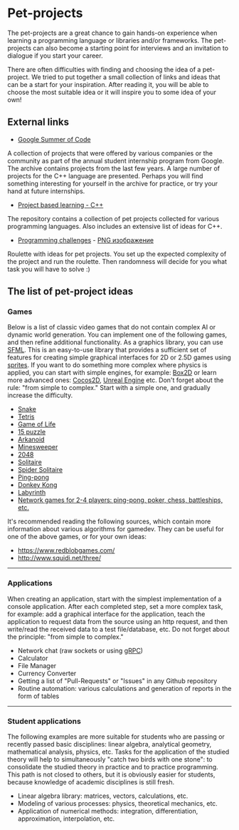 # Pet-projects

The pet-projects are a great chance to gain hands-on experience when learning a programming language or libraries and/or frameworks. The pet-projects can also become a starting point for interviews and an invitation to dialogue if you start your career.

There are often difficulties with finding and choosing the idea of a pet-project. We tried to put together a small collection of links and ideas that can be a start for your inspiration. After reading it, you will be able to choose the most suitable idea or it will inspire you to some idea of your own!


## External links

* [Google Summer of Code](https://summerofcode.withgoogle.com/archive)

A collection of projects that were offered by various companies or the community as part of the annual student internship program from Google. The archive contains projects from the last few years. A large number of projects for the C++ language are presented. Perhaps you will find something interesting for yourself in the archive for practice, or try your hand at future internships.

* [Project based learning - C++](https://github.com/practical-tutorials/project-based-learning#cc)

The repository contains a collection of pet projects collected for various programming languages. Also includes an extensive list of ideas for C++.

* [Programming challenges](https://programming-challenges.jeremyjaydan.dev/) - [PNG изображение](https://programming-challenges.jeremyjaydan.dev/media/programming-challenges-v4.0.png)

Roulette with ideas for pet projects. You set up the expected complexity of the project and run the roulette. Then randomness will decide for you what task you will have to solve :)


## The list of pet-project ideas

### Games

Below is a list of classic video games that do not contain complex AI or dynamic world generation. You can implement one of the following games, and then refine additional functionality. As a graphics library, you can use [SFML](https://www.sfml-dev.org/). This is an easy-to-use library that provides a sufficient set of features for creating simple graphical interfaces for 2D or 2.5D games using [sprites](https://en.wikipedia.org/wiki/Sprite_(computer_graphics)). If you want to do something more complex where physics is applied, you can start with simple engines, for example: [Box2D](https://box2d.org/) or learn more advanced ones: [Cocos2D](https://www.cocos.com/en/), [Unreal Engine](https://www.unrealengine.com/en-US/) etc. Don't forget about the rule: "from simple to complex." Start with a simple one, and gradually increase the difficulty.

* [Snake](https://en.wikipedia.org/wiki/Snake_(video_game_genre))
* [Tetris](https://en.wikipedia.org/wiki/Tetris)
* [Game of Life](https://en.wikipedia.org/wiki/Conway%27s_Game_of_Life)
* [15 puzzle](https://en.wikipedia.org/wiki/15_puzzle)
* [Arkanoid](https://en.wikipedia.org/wiki/Arkanoid)
* [Minesweeper ](https://en.wikipedia.org/wiki/Minesweeper_(video_game))
* [2048](https://en.wikipedia.org/wiki/2048_(video_game))
* [Solitaire](https://en.wikipedia.org/wiki/Solitaire)
* [Spider Solitaire](https://en.wikipedia.org/wiki/Spider_(solitaire))
* [Ping-pong](https://en.wikipedia.org/wiki/Pong)
* [Donkey Kong](https://en.wikipedia.org/wiki/Donkey_Kong_(video_game))
* [Labyrinth](https://en.wikipedia.org/wiki/Labyrinth:_The_Computer_Game)
* [Network games for 2-4 players: ping-pong, poker, chess, battleships, etc.](https://en.wikipedia.org/wiki/Online_game)

It's recommended reading the following sources, which contain more information about various algorithms for gamedev. They can be useful for one of the above games, or for your own ideas:
* https://www.redblobgames.com/
* http://www.squidi.net/three/


---

### Applications

When creating an application, start with the simplest implementation of a console application. After each completed step, set a more complex task, for example: add a graphical interface for the application, teach the application to request data from the source using an http request, and then write/read the received data to a test file/database, etc. Do not forget about the principle: "from simple to complex."

* Network chat (raw sockets or using [gRPC](https://grpc.io/docs/languages/cpp/quickstart))
* Calculator
* File Manager
* Currency Converter
* Getting a list of "Pull-Requests" or "Issues" in any Github repository
* Routine automation: various calculations and generation of reports in the form of tables

--- 

### Student applications

The following examples are more suitable for students who are passing or recently passed basic disciplines: linear algebra, analytical geometry, mathematical analysis, physics, etc. Tasks for the application of the studied theory will help to simultaneously "catch two birds with one stone": to consolidate the studied theory in practice and to practice programming. This path is not closed to others, but it is obviously easier for students, because knowledge of academic disciplines is still fresh.

* Linear algebra library: matrices, vectors, calculations, etc.
* Modeling of various processes: physics, theoretical mechanics, etc.
* Application of numerical methods: integration, differentiation, approximation, interpolation, etc.